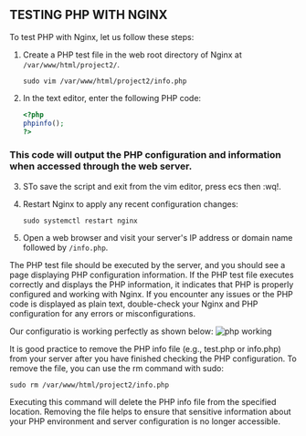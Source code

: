 ## TESTING PHP WITH NGINX ###
To test PHP with Nginx, let us follow these steps:

1. Create a PHP test file in the web root directory of Nginx at `/var/www/html/project2/`.
   ```
   sudo vim /var/www/html/project2/info.php
   ```

2. In the text editor, enter the following PHP code:

   ```php
   <?php
   phpinfo();
   ?>
   ```

### This code will output the PHP configuration and information when accessed through the web server.

3. STo save the script and exit from the vim editor, press ecs then :wq!.
4. Restart Nginx to apply any recent configuration changes:
   ```
   sudo systemctl restart nginx
   ```

5. Open a web browser and visit your server's IP address or domain name followed by `/info.php`.

The PHP test file should be executed by the server, and you should see a page displaying PHP configuration information.
If the PHP test file executes correctly and displays the PHP information, it indicates that PHP is properly configured and working with Nginx. If you encounter any issues or the PHP code is displayed as plain text, double-check your Nginx and PHP configuration for any errors or misconfigurations.

Our configuratio is working perfectly as shown below:
![php working](https://github.com/AustinOzor/DevOps-Project-2-LEMP-STACK/assets/99667583/f74cfe73-b530-4db9-8bcb-7ee88ca3b27a)

It is good practice to remove the PHP info file (e.g., test.php or info.php) from your server after you have finished checking the PHP configuration. 
To remove the file, you can use the rm command with sudo:
```
sudo rm /var/www/html/project2/info.php
```
Executing this command will delete the PHP info file from the specified location. Removing the file helps to ensure that sensitive information about your PHP environment and server configuration is no longer accessible.
